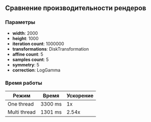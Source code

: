 ## Сравнение производительности рендеров
### Параметры
- __width__: 2000
- __height__: 1000
- __iteration count__: 1000000
- __transformations__: DiskTransformation
- __affine count__: 5
- __samples count__: 5
- __symmetry__: 5
- __correction__: LogGamma

### Время работы
| Режим        | Время     | Ускорение |
|--------------|-----------|-----------|
| One thread   | 3300 ms   | 1x        |
| Multi thread | 1301 ms   | 2.54x     |
